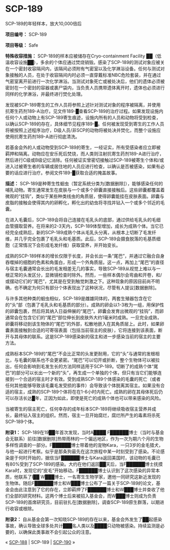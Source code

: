 # SCP-189
                        




SCP-189的年轻样本，放大10,000倍后



**项目编号：** SCP-189

**项目等级：** Safe

**特殊收容措施：** SCP-189的样本应被储存在Cryo-containment Facility ██（低温收容设施██），多余的个体应通过焚烧销毁。感染了SCP-189的测试对象应被关在一个密封收容隔间内，该隔间必须附有气密室以及化学淋浴设备。任何与测试对象接触的人员，在处于收容隔间内时必须一直穿戴标准NBC危险套装，并在通过气密室离开前进行一次化学淋浴。当测试对象死亡或被处决后，他们的遗体必须被密封在一个密封的容器或裹尸袋内，当负责人员携带遗体离开时，遗体也必须进行同样的化学淋浴，并最终进行焚化处理。

发现被SCP-189寄生的工作人员将参照上述针对测试对象的程序被隔离，并使用抗寄生药剂189-A治疗。见文件189-█查看SCP-189的治疗过程。如果发现设施内任何个人或动物上有SCP-189寄生痕迹，设施内所有的人员和动物将受到检查，以确认SCP-189的存在，具体细节见程序189-█。任何被发现受到寄生的工作人员将被按照上述程序治疗，D级人员/非SCP的动物将被处决并焚化，而整个设施应使用抗寄生药剂189-A进行彻底清洗。

若基金会外的人或动物受到SCP-189的寄生，一经证实，所有受感染者应立即被羁押和隔离。动物应在安乐死后焚烧，而人类则注射抗寄生药剂189-A进行治疗，然后进行C级或B级记忆消除。任何被证实曾密切接触过SCP-189被寄生个体和/或进入过被寄生者的车辆或居住地的人员应进行检查，以确认是否被感染，如果有必要的话应进行治疗。参阅文件189-█获取合适的掩盖故事。

**描述：** SCP-189是种寄生性蛔虫（暂定系统分类为[数据删除]），能够感染任何的哺乳动物。寄生通常发生在皮肤与一个或多个卵囊直接接触后。这些卵囊都覆盖着微观的“挂钩”，类似于某些种类线虫的角质层，使得卵囊能挂在皮肤表面。卵囊与皮脂的接触会使得其内的卵孵化，孵化出的幼虫将寻找并钻入一个或多个邻近的毛囊。

在进入毛囊后，SCP-189会将自己连接在毛乳头的底部，通过供给毛乳头的毛细血管摄取营养。在将来的2-3天内，SCP-189体型增加，成长为成熟个体。当它已经完全成熟后，新的SCP-189成熟个体从毛乳头分离，从根本上切断了毛发纤维，并几乎完全包裹了毛乳头和毛基质。此后，SCP-189会摄食脱落的毛基质细胞（正常情况下会形成毛发纤维）获取营养，并开始变长。

成熟的SCP-189样本的增长仅限于长度，并会长出一条“尾巴”，并通过它融合自身吞噬掉的细胞的色素和角蛋白，形成一个外角质层。这一点，再加上“尾巴”的直径与宿主毛囊通常会长出的毛发相差无几的事实，导致SCP-189从视觉上难以与一根正常的头发区分，显微镜检查时除外。然而，一些样本偶尔会弯曲和开卷，和/或摆动它们的“尾巴”，尤其是在受到触觉刺激之下。这种现象的原因目前尚不明确，也不确定为何只有部分个体表现出了这种状况，尽管有人提议[数据删除]。

与许多其他种类的蛔虫相似，SCP-189是雌雄同体的，两套生殖器包含在它的“头”部（包裹了毛乳头和毛基质的部分）。成熟的卵会以1-3枚为一组，用保护性的卵囊包裹，然后将其纳入日益伸展的“尾巴”。卵囊会发育出微观的“挂钩”，而卵通常会在包含它们的“尾巴”部位伸长到皮肤外大约1毫米时成熟。一旦完全成熟，卵囊将移动到该生物体的“尾巴”的外部，松散地嵌入在其角质层上。此时，如果卵囊表面接触到合适的可寄宿表面（包括当前宿主的皮肤），它将连接到该表面，断开与其母体的联系。这是SCP-189感染新的宿主和进一步感染当前的宿主的主要方法。

成熟标本SCP-189的“尾巴”不会比正常的头发更耐用，它的“头”与通常的发根相比，与毛囊的联系也不会更紧密。“尾巴”可以切开或折断，整个生物体可以被拉出，任何会影响到毛发生长的方法同样适用于SCP-189。切断了的成熟个体“尾巴”的部分可以长出一个新的“头”，再生成一个单独的个体，但只有当它们能够连接到一个合适的宿主时才有效。受到成熟SCP-189个体感染的毛囊的死亡（或者任何其他能够导致该毛囊毛发受损的事件）会导致该个体脱离其宿主。如果没有合适的宿主，成熟的SCP-189个体将在在1-6小时内死亡。成熟的卵在其母体死后仍可以存活长达█年，正因为如此，即使是死亡的成熟个体也可以带来感染的风险。

当被寄生的宿主死亡，任何幸存的成年标本SCP-189将继续吸收宿主营养并成长，最终钻入宿主的组织。然而，宿主一旦开始腐烂，腐烂所产生的毒素将杀死SCP-189个体。

**附录1：** SCP-189在19██年首次发现，当时A████ F██████博士（当时与基金会无联系）前往[数据删除]热带雨林的一个偏远地区，作为一次为期六个月的生物多样性调查的一部分。F██████博士带着他的宠物Kara，一只3岁的金毛猎犬，与他一起进行考察。似乎是那条狗最先在这次旅程中某一时刻受到了感染。不论感染是于何时开始的，据信当F██████博士与Kara返回美国时，该动物的毛囊已有80%受到了SCP-189的感染。大约在他们返回██天后，当F██████博士抚摸Kara时，发现它的“皮毛”开始移动。F██████博士认识到了这次感染的异常本质，他联系了I██ W███博士，一名寄生生物学家，邀他一同研究这新近发现的生物体。随后F██████博士和W███博士公布了一篇关于SCP-189的论文，基金会由此注意到了它的存在，立即羁押了F██████博士和W███博士并查收了他们全部的研究材料。这两个博士后来被招入基金会，而W███博士则成为负责SCP-189的首席研究员，目前驻扎在[数据删除]，调查SCP-189原生群落，以期进行收容或根除。

**附录2：** 自从基金会第一次知晓SCP-189的存在以来，基金会外发生了██起感染事故，确认导致全球多处共计███名人类以及████只动物被感染。持续监测是必要的，以确保此类事故不会引起公众的注意。



« [SCP-188](/scp-188) | SCP-189 | [SCP-190](/scp-190) »





                    